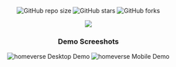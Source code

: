 <div align="center">
  
  ![GitHub repo size](https://img.shields.io/github/repo-size/codewithsadee/homeverse)
  ![GitHub stars](https://img.shields.io/github/stars/codewithsadee/homeverse?style=social)
  ![GitHub forks](https://img.shields.io/github/forks/codewithsadee/homeverse?style=social)

  
  <img src="./readme-images/project-logo.png" />

 
### Demo Screeshots

![homeverse Desktop Demo](./readme-images/desktop.png "Desktop Demo")
![homeverse Mobile Demo](./readme-images/mobile.png "Mobile Demo")

